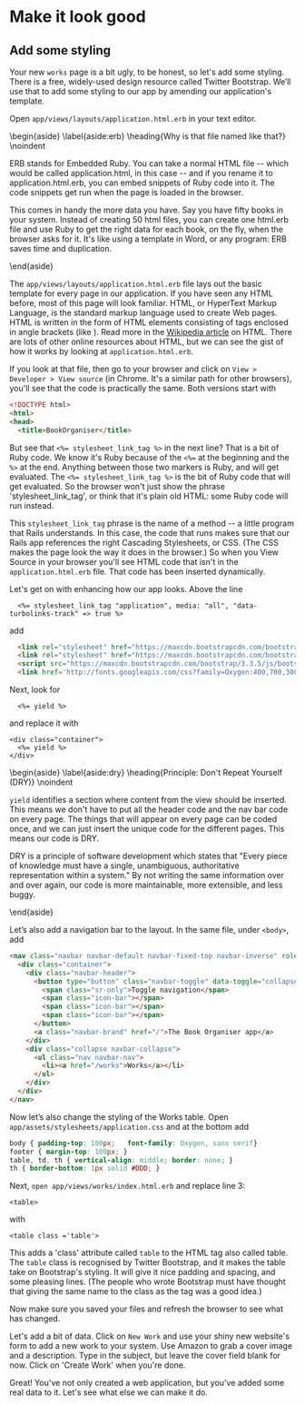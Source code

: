 # Make it look good

## Add some styling

Your new `works` page is a bit ugly, to be honest, so let's add some styling. There is a free, widely-used design resource called Twitter Bootstrap. We’ll use that to add some styling to our app by amending our application's template.

Open `app/views/layouts/application.html.erb` in your text editor.

\begin{aside}
\label{aside:erb}
\heading{Why is that file named like that?}
\noindent

ERB stands for Embedded Ruby. You can take a normal HTML file -- which would be called application.html, in this case -- and if you rename it to application.html.erb, you can embed snippets of Ruby code into it. The code snippets get run when the page is loaded in the browser.

This comes in handy the more data you have. Say you have fifty books in your system. Instead of creating 50 html files, you can create one html.erb file and use Ruby to get the right data for each book, on the fly, when the browser asks for it. It's like using a template in Word, or any program: ERB saves time and duplication.

\end{aside}

The `app/views/layouts/application.html.erb` file lays out the basic template for every page in our application. If you have seen any HTML before, most of this page will look familiar. HTML, or HyperText Markup Language, is the standard markup language used to create Web pages. HTML is written in the form of HTML elements consisting of tags enclosed in angle brackets (like <html> ). Read more in the [Wikipedia article](http://en.wikipedia.org/wiki/HTML) on HTML. There are lots of other online resources about HTML, but we can see the gist of how it works by looking at `application.html.erb`.

If you look at that file, then go to your browser and click on `View > Developer > View source` (in Chrome. It's a similar path for other browsers), you'll see that the code is practically the same. Both versions start with

```html
<!DOCTYPE html>
<html>
<head>
  <title>BookOrganiser</title>
```


But see that `<%= stylesheet_link_tag %>` in the next line? That is a bit of Ruby code. We know it's Ruby because of the `<%=` at the beginning and the `%>` at the end. Anything between those two markers is Ruby, and will get evaluated. The `<%= stylesheet_link_tag %>` is the bit of Ruby code that will get evaluated. So the browser won't just show the phrase 'stylesheet_link_tag', or think that it's plain old HTML: some Ruby code will run instead.

This `stylesheet_link_tag` phrase is the name of a method -- a little program that Rails understands. In this case, the code that runs makes sure that our Rails app references the right Cascading Stylesheets, or CSS. (The CSS makes the page look the way it does in the browser.) So when you View Source in your browser you'll see HTML code that isn't in the `application.html.erb` file. That code has been inserted dynamically.


Let's get on with enhancing how our app looks. Above the line

```
  <%= stylesheet_link_tag "application", media: "all", "data-turbolinks-track" => true %>
```

add

```html
  <link rel="stylesheet" href="https://maxcdn.bootstrapcdn.com/bootstrap/3.3.5/css/bootstrap.min.css">
  <link rel="stylesheet" href="https://maxcdn.bootstrapcdn.com/bootstrap/3.3.5/css/bootstrap-theme.min.css">
  <script src="https://maxcdn.bootstrapcdn.com/bootstrap/3.3.5/js/bootstrap.min.js"></script>
  <link href='http://fonts.googleapis.com/css?family=Oxygen:400,700,300' rel='stylesheet' type='text/css'>

```

Next, look for

```erb
  <%= yield %>
```

and replace it with

```erb
<div class="container">
  <%= yield %>
</div>
```

\begin{aside}
\label{aside:dry}
\heading{Principle: Don't Repeat Yourself (DRY)}
\noindent

`yield` identifies a section where content from the view should be inserted. This means we don't have to put all the header code and the nav bar code on every page. The things that will appear on every page can be coded once, and we can just insert the unique code for the different pages. This means our code is DRY.

DRY is a principle of software development which states that "Every piece of knowledge must have a single, unambiguous, authoritative representation within a system." By not writing the same information over and over again, our code is more maintainable, more extensible, and less buggy.


\end{aside}

Let’s also add a navigation bar to the layout. In the same file, under `<body>`, add

```html
<nav class="navbar navbar-default navbar-fixed-top navbar-inverse" role="navigation">
  <div class="container">
    <div class="navbar-header">
      <button type="button" class="navbar-toggle" data-toggle="collapse" data-target=".navbar-collapse">
        <span class="sr-only">Toggle navigation</span>
        <span class="icon-bar"></span>
        <span class="icon-bar"></span>
        <span class="icon-bar"></span>
      </button>
      <a class="navbar-brand" href="/">The Book Organiser app</a>
    </div>
    <div class="collapse navbar-collapse">
      <ul class="nav navbar-nav">
        <li><a href="/works">Works</a></li>
      </ul>
    </div>
  </div>
</nav>
```
Now let’s also change the styling of the Works table. Open `app/assets/stylesheets/application.css` and at the bottom add

```css
body { padding-top: 100px;   font-family: Oxygen, sans serif}
footer { margin-top: 100px; }
table, td, th { vertical-align: middle; border: none; }
th { border-bottom: 1px solid #DDD; }
```

Next, `open app/views/works/index.html.erb` and replace line 3:

```
<table>
```
with
```
<table class ='table'>
```
This adds a 'class' attribute called `table` to the HTML tag also called table. The `table` class is recognised by Twitter Bootstrap, and it makes the table take on Bootstrap's styling. It will give it nice padding and spacing, and some pleasing lines. (The people who wrote Bootstrap must have thought that giving the same name to the class as the tag was a good idea.)

Now make sure you saved your files and refresh the browser to see what has changed.

Let's add a bit of data. Click on `New Work` and use your shiny new website's form to add a new work to your system. Use Amazon to grab a cover image and a description. Type in the subject, but leave the cover field blank for now. Click on 'Create Work' when you're done.  

Great! You've not only created a web application, but you've added some real data to it. Let's see what else we can make it do.

